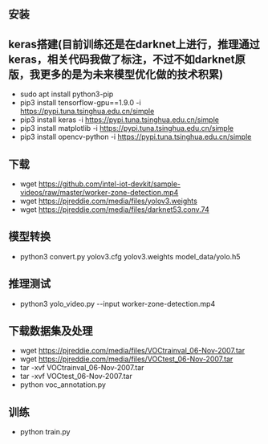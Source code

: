 ## 安装
## keras搭建(目前训练还是在darknet上进行，推理通过keras，相关代码我做了标注，不过不如darknet原版，我更多的是为未来模型优化做的技术积累)
* sudo apt install python3-pip
* pip3 install tensorflow-gpu==1.9.0 -i https://pypi.tuna.tsinghua.edu.cn/simple
* pip3 install keras -i https://pypi.tuna.tsinghua.edu.cn/simple
* pip3 install matplotlib -i https://pypi.tuna.tsinghua.edu.cn/simple
* pip3 install opencv-python -i https://pypi.tuna.tsinghua.edu.cn/simple
## 下载
* wget https://github.com/intel-iot-devkit/sample-videos/raw/master/worker-zone-detection.mp4
* wget https://pjreddie.com/media/files/yolov3.weights
* wget https://pjreddie.com/media/files/darknet53.conv.74
## 模型转换
* python3 convert.py yolov3.cfg yolov3.weights model_data/yolo.h5
## 推理测试
* python3 yolo_video.py --input worker-zone-detection.mp4
## 下载数据集及处理
* wget https://pjreddie.com/media/files/VOCtrainval_06-Nov-2007.tar
* wget https://pjreddie.com/media/files/VOCtest_06-Nov-2007.tar
* tar -xvf VOCtrainval_06-Nov-2007.tar
* tar -xvf VOCtest_06-Nov-2007.tar
* python voc_annotation.py
## 训练
* python train.py
